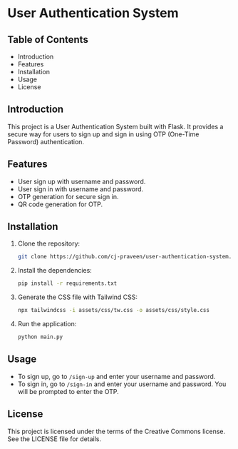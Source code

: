 # User Authentication System

## Table of Contents
- Introduction
- Features
- Installation
- Usage
- License

## Introduction
This project is a User Authentication System built with Flask. It provides a secure way for users to sign up and sign in using OTP (One-Time Password) authentication.

## Features
- User sign up with username and password.
- User sign in with username and password.
- OTP generation for secure sign in.
- QR code generation for OTP.

## Installation
1. Clone the repository:
    ```bash
    git clone https://github.com/cj-praveen/user-authentication-system.git
    ```
2. Install the dependencies:
    ```bash
    pip install -r requirements.txt
    ```
3. Generate the CSS file with Tailwind CSS:
    ```bash
    npx tailwindcss -i assets/css/tw.css -o assets/css/style.css
    ```
4. Run the application:
    ```bash
    python main.py
    ```

## Usage
- To sign up, go to `/sign-up` and enter your username and password.
- To sign in, go to `/sign-in` and enter your username and password. You will be prompted to enter the OTP.

## License
This project is licensed under the terms of the Creative Commons license. See the LICENSE file for details.
